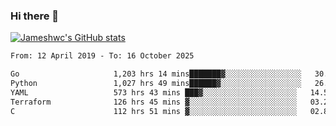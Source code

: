 ### Hi there 👋

[![Jameshwc's GitHub stats](https://github-readme-stats.vercel.app/api?username=jameshwc)](https://github.com/anuraghazra/github-readme-stats)

<!--START_SECTION:waka-->

```txt
From: 12 April 2019 - To: 16 October 2025

Go                     1,203 hrs 14 mins███████▓░░░░░░░░░░░░░░░░░   30.57 %
Python                 1,027 hrs 49 mins██████▓░░░░░░░░░░░░░░░░░░   26.11 %
YAML                   573 hrs 43 mins ███▓░░░░░░░░░░░░░░░░░░░░░   14.57 %
Terraform              126 hrs 45 mins ▓░░░░░░░░░░░░░░░░░░░░░░░░   03.22 %
C                      112 hrs 51 mins ▓░░░░░░░░░░░░░░░░░░░░░░░░   02.87 %
```

<!--END_SECTION:waka-->